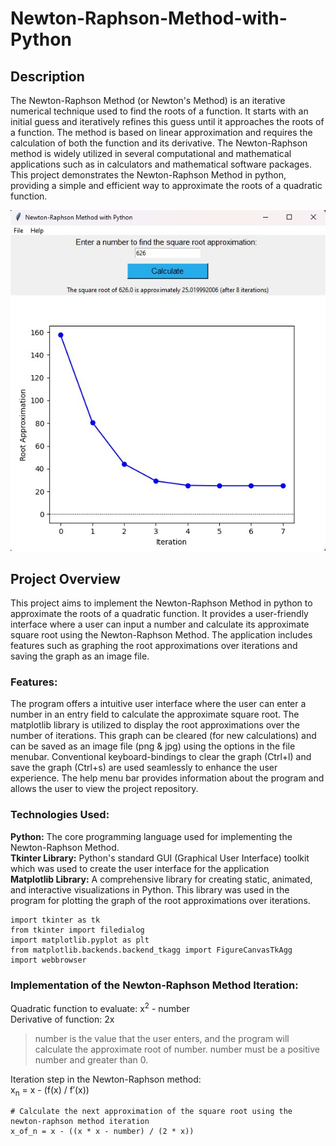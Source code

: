# Newton-Raphson-Method-with-Python

## Description
The Newton-Raphson Method (or Newton's Method) is an iterative numerical technique used to find the roots of a function. It starts with an initial guess and iteratively refines this guess until it approaches the roots of a function. The method is based on linear approximation and requires the calculation of both the function and its derivative. The Newton-Raphson method is widely utilized in several computational and mathematical applications such as in calculators and mathematical software packages. This project demonstrates the Newton-Raphson Method in python, providing a simple and efficient way to approximate the roots of a quadratic function.

![Picture of the application running](images/program_running.jpg)

## Project Overview
This project aims to implement the Newton-Raphson Method in python to approximate the roots of a quadratic function. It provides a user-friendly interface where a user can input a number and calculate its approximate square root using the Newton-Raphson Method. The application includes features such as graphing the root approximations over iterations and saving the graph as an image file.

### Features:
The program offers a intuitive user interface where the user can enter a number in an entry field to calculate the approximate square root. The matplotlib library is utilized to display the root approximations over the number of iterations. This graph can be cleared (for new calculations) and can be saved as an image file (png & jpg) using the options in the file menubar. Conventional keyboard-bindings to clear the graph (Ctrl+l) and save the graph (Ctrl+s) are used seamlessly to enhance the user experience. The help menu bar provides information about the program and allows the user to view the project repository.

### Technologies Used: 
**__Python:__** The core programming language used for implementing the Newton-Raphson Method. \
**__Tkinter Library:__** Python's standard GUI (Graphical User Interface) toolkit which was used to create the user interface for the application \
**__Matplotlib Library:__** A comprehensive library for creating static, animated, and interactive visualizations in Python. This library was used in the program for plotting the graph of the root approximations over iterations. 

```
import tkinter as tk
from tkinter import filedialog
import matplotlib.pyplot as plt
from matplotlib.backends.backend_tkagg import FigureCanvasTkAgg
import webbrowser
```

### Implementation of the Newton-Raphson Method Iteration:
Quadratic function to evaluate: x<sup>2</sup> - number \
Derivative of function: 2x 
> number is the value that the user enters, and the program will calculate the approximate root of number. number must be a positive number and greater than 0.

Iteration step in the Newton-Raphson method: \
x<sub>n</sub> = x - (f(x) / f′(x))
```
# Calculate the next approximation of the square root using the newton-raphson method iteration
x_of_n = x - ((x * x - number) / (2 * x))
```
